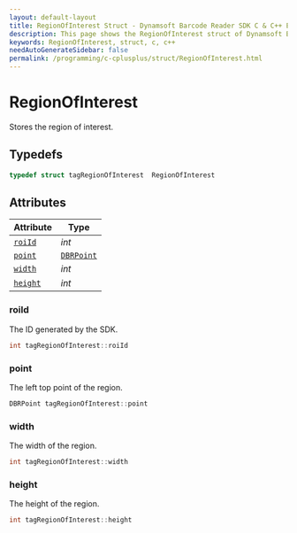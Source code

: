 ```yaml
---
layout: default-layout
title: RegionOfInterest Struct - Dynamsoft Barcode Reader SDK C & C++ Edition
description: This page shows the RegionOfInterest struct of Dynamsoft Barcode Reader SDK C & C++ Edition.
keywords: RegionOfInterest, struct, c, c++
needAutoGenerateSidebar: false
permalink: /programming/c-cplusplus/struct/RegionOfInterest.html
---
```



# RegionOfInterest
Stores the region of interest.  

## Typedefs

```cpp
typedef struct tagRegionOfInterest  RegionOfInterest
```  

## Attributes
  
| Attribute | Type |
|---------- | ---- |
| [`roiId`](#roiid) | *int* |
| [`point`](#point) | [`DBRPoint`](DBRPoint.md) |
| [`width`](#width) | *int* |
| [`height`](#height) | *int* |


### roiId
The ID generated by the SDK.
```cpp
int tagRegionOfInterest::roiId
```

### point
The left top point of the region.
```cpp
DBRPoint tagRegionOfInterest::point
```

### width
The width of the region.
```cpp
int tagRegionOfInterest::width
```

### height
The height of the region.
```cpp
int tagRegionOfInterest::height
```
